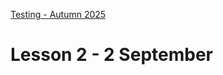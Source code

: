 [Testing - Autumn 2025](https://github.com/arturomorarioja-kea/SD_Testing_E25/blob/main/README.md)

# Lesson 2 - 2 September

[-> download slides Intro to Unit Testing + Black-box]: #
[-> Solution to homework: Calculator (JS with JSmodules)]: #
[-> Data providers]: #
[-> Samples: VAT (PHP, Python, Jest), Length converter (irrelevant order)]: #
[-> Solution to homework: Roman Numerals]: #
[-> Discuss slides on Pytest, Jest, PHPUnit]: #
[-> BB. After EP, do Bank and Flowers]: #

[## Exercise solutions]: #
[- Calculator(https://github.com/arturomorarioja-ek/SD_Testing_E25/blob/main/Lesson01/Ex%2001%20Calculator.md)]: #
[- Roman Numerals(https://github.com/arturomorarioja-ek/SD_Testing_E25/blob/main/Lesson01/Ex%2002%20Roman%20Numerals.md). Check out the version of the tests generated by ChatGPT]: #

[## Class takeaways]: #
[Check out the following slide decks on Itslearning:]: #
[- **Introduction to Unit Testing**, specifically:]: #
[  - Parameterised tests (data providers)]: #
[- **Test Design Techniques - Black-box**, with especial attention to:]: #
[  - Equivalence partition]: #
[  - Boundary values]: #
[  - Decision tables]: #
[- **Pytest**, **Jest**, **PHPUnit**, depending on your programming language and unit test framework of choice]: #

[From now on you should:]: #
[- Follow both methods systematically for finding test cases the bring value to the project]: #
[- Use a black-box mentality when figuring out valuable test cases for your test suites (e.g., look at the boundaries, identify values you can group together, think of edge cases)]: #

[## In-class exercises]: #
[  - Equivalence partitions]: #
[    - Bank account]: #
[    - Flowers]: #

[## Homework]: #
[- Check out the following unit test code samples:]: #
[  - VAT Calculation (Python/Pyunit(https://github.com/arturomorarioja/python_vat) | JavaScript/Jest(https://github.com/arturomorarioja/js_vat) | PHP/PHPUnit(https://github.com/arturomorarioja/php_vat_unit_tests)). Data provider/parameterised test examples. Jest's are a bit "playful"]: #
[  - Length Converter (Python/Pyunit(https://github.com/arturomorarioja/py_length_converter_unit_tests) | JavaScript/Jest(https://github.com/arturomorarioja/js_length_converter_unit_tests) | PHP/PHPUnit(https://github.com/arturomorarioja/php_length_converter_unit_tests)). Data providers and exception testing]: #
[- Check out the following black-box test design related code samples:]: #
[  - Equivalence partitions and boundary values]: #
[    - Provider check (Python/Pyunit(https://github.com/arturomorarioja/py_provider_check_unit_tests) | JavaScript/Jest(https://github.com/arturomorarioja/js_provider_check_unit_tests) | PHP/PHPUnit(https://github.com/arturomorarioja/php_provider_check_unit_tests))]: #

[- Do the following unit test black-box design related exercises:]: #
[  - Equivalence partitions and boundary values]: #
[    - Printer cartridges]: #
[    - Password field]: #
[    - E-shop]: #
[    - Framing shop]: #
[  - Decision table testing]: #
[    - Input form]: #
[    - Driver's license. It also involves equivalence partitions and boundary values]: #
[    - Airline]: #
[  - State Transition Diagrams]: #
[    - ATM]: #
[    - Login]: #
[(Python/Pyunit() | JavaScript/Jest() | PHP/PHPUnit())]: #
